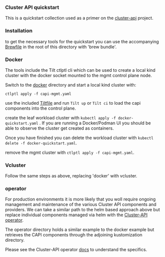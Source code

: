 ### Cluster API quickstart

This is a quickstart collection used as a primer on the [cluster-api](https://cluster-api.sigs.k8s.io) project.

### Installation

to get the necessary tools for the quickstart you can use the accompanying [Brewfile](Brewfile) in the root of this directory with 'brew bundle'.

### Docker

The tools include the Tilt ctlptl cli which can be used to create a local kind cluster with the docker socket mounted to the mgmt control plane node.

Switch to the [docker](docker) directory and start a local kind cluster with:

`ctlptl apply -f capi-mgmt.yaml`

use the included [Tiltfile](Tiltfile) and run `Tilt up` or `Tilt ci` to load the capi components into the control plane.

create the leaf workload cluster with `kubectl apply -f docker-quickstart.yaml` . If you are running a Docker/Podman UI you should be able to observe the cluster get created as containers.

Once you have finished you can delete the workload cluster with `kubectl delete -f docker-quickstart.yaml`.

remove the mgmt cluster with `ctlptl apply -f capi-mgmt.yaml`.

### Vcluster

Follow the same steps as above, replacing 'docker' with vcluster.

### operator

For production environments it is more likely that you woll require ongoing management and maintenance of the various Cluster API components and providers. We can take a similar path to the helm based approach above but replace individual components managed via helm with the [Cluster-API operator](https://github.com/kubernetes-sigs/cluster-api-operator).

The operator directory holds a similar example to the docker example but retrieves the CAPI components through the adjoining kustomization directory.

Please see the Cluster-API operator [docs](https://github.com/kubernetes-sigs/cluster-api-operator/blob/main/docs/getting-started.md) to understand the specifics.


